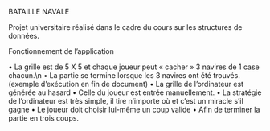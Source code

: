 BATAILLE NAVALE 

Projet universitaire réalisé dans le cadre du cours sur les structures de données. 

Fonctionnement de l’application

• La grille est de 5 X 5 et chaque joueur peut « cacher » 3 navires de 1 case
chacun.\n
• La partie se termine lorsque les 3 navires ont été trouvés. (exemple
d’exécution en fin de document)
• La grille de l’ordinateur est générée au hasard
• Celle du joueur est entrée manuellement.
• La stratégie de l’ordinateur est très simple, il tire n’importe où et c’est un miracle s’il gagne
• Le joueur doit choisir lui-même un coup valide
• Afin de terminer la partie en trois coups. 
